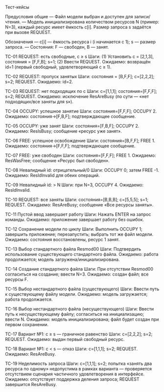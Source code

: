 Тест-кейсы

Предусловия общие
— Файл модели выбран и доступен для записи/чтения.
— Модель инициализирована количеством ресурсов N (пример: N=3), каждый ресурс имеет ёмкость c[i]. Размер запроса s задаётся при вызове REQUEST.

Обозначения
— c[i] — ёмкость ресурса i (i начинается с 1); s — размер запроса.
— Состояния: F — свободен, B — занят.

TC-01 REQUEST: есть свободные, c ≥ s
Шаги: (1) Установить c = [2,1,3], состояния = [F,F,B]; s=1; (2) Ввести REQUEST.
Ожидаемо: возвращён id=1 (первый свободный, удовлетворяющий c ≥ 1).

TC-02 REQUEST: пропуск занятых
Шаги: состояния = [B,F,F]; c=[2,2,2]; s=2; REQUEST.
Ожидаемо: id=2.

TC-03 REQUEST: нет подходящих по c
Шаги: c=[1,1,1]; состояния=[F,F,F]; s=2; REQUEST.
Ожидаемо: исключение ResAreBusy (по сути — «нет подходящих/все заняты для s»).

TC-04 OCCUPY: успешное занятие
Шаги: состояния=[F,F,F]; OCCUPY 2.
Ожидаемо: состояния→[F,B,F]; подтверждающее сообщение.

TC-05 OCCUPY: уже занят
Шаги: состояния=[F,B,F]; OCCUPY 2.
Ожидаемо: ResIsBusy; сообщение «ресурс уже занят».

TC-06 FREE: успешное освобождение
Шаги: состояния=[B,F,F]; FREE 1.
Ожидаемо: состояния→[F,F,F]; подтверждающее сообщение.

TC-07 FREE: уже свободен
Шаги: состояния=[F,F,F]; FREE 1.
Ожидаемо: ResWasFree; сообщение «Ресурс был свободен».

TC-08 Невалидный id: отрицательный/0
Шаги: OCCUPY 0; затем FREE -1.
Ожидаемо: ResIdInvalid для обеих операций.

TC-09 Невалидный id: > N
Шаги: при N=3, OCCUPY 4.
Ожидаемо: ResIdInvalid.

TC-10 REQUEST: все заняты
Шаги: состояния=[B,B,B]; c=[5,5,5]; s=1; REQUEST.
Ожидаемо: ResAreBusy; сообщение «Все ресурсы заняты».

TC-11 Пустой ввод завершает работу
Шаги: Нажать ENTER на запрос команды.
Ожидаемо: приложение завершает работу без ошибок.

TC-12 Сохранение модели по циклу
Шаги: Выполнить OCCUPY 1; завершить приложение; перезапустить; выбрать тот же файл модели.
Ожидаемо: состояния восстановлены, ресурс 1 занят.

TC-13 Выбор стандартного файла Resmod00
Шаги: Подтвердить использование существующего стандартного файла.
Ожидаемо: работа продолжается; модель загружена/инициализирована.

TC-14 Создание стандартного файла
Шаги: При отсутствии Resmod00 согласиться на создание; ввести N=3.
Ожидаемо: создан файл; все ресурсы F.

TC-15 Выбор нестандартного файла (существующего)
Шаги: Ввести путь к существующему файлу модели.
Ожидаемо: модель загружается; работа продолжается.

TC-16 Выбор нестандартного файла (несуществующего)
Шаги: Ввести путь к несуществующему файлу; согласиться на инициализацию; ввести N.
Ожидаемо: модель инициализирована; файл будет создан при первом сохранении.

TC-17 Вариант №1: c ≥ s — граничное равенство
Шаги: c=[2,2,2]; s=2; REQUEST.
Ожидаемо: выдан первый свободный ресурс.

TC-18 Вариант №1: c < s — отказ
Шаги: c=[1,1,1]; s=2; REQUEST.
Ожидаемо: ResAreBusy.

TC-19 Неделимость запроса
Шаги: c=[1,1,1]; s=2; попытка «занять два ресурса по одному» недопустима в рамках варианта — проверяется отсутствием сценария частичного удовлетворения в интерфейсе.
Ожидаемо: отсутствует поддержка деления запроса; REQUEST завершится ResAreBusy.


